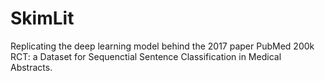 # SkimLit
 Replicating the deep learning model behind the 2017 paper PubMed 200k RCT: a Dataset for Sequenctial Sentence Classification in Medical Abstracts.
